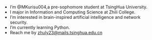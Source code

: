 - I’m @MKurisu004,a pre-sophomore student at TsingHua University.
- I major in Information and Computing Science at Zhili College.
- I’m interested in brain-inspired artificial intelligence and network security.
- I’m currently learning Python.
- Reach me by zhuly23@mails.tsinghua.edu.cn


<!---
MKurisu004/MKurisu004 is a ✨ special ✨ repository because its `README.md` (this file) appears on your GitHub profile.
You can click the Preview link to take a look at your changes.
--->
